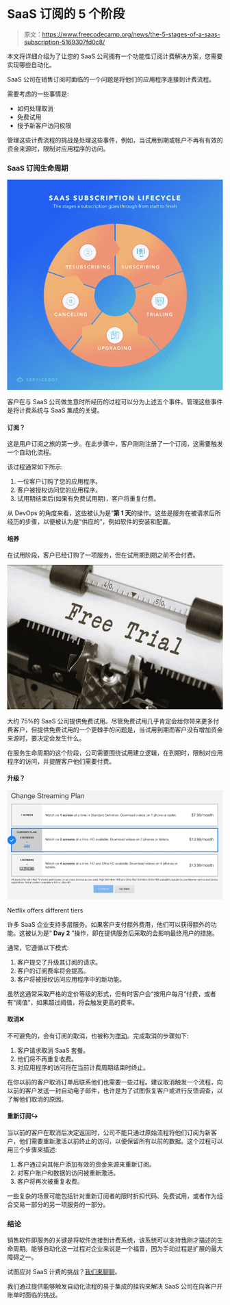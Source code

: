 # SaaS 订阅的 5 个阶段

> 原文：<https://www.freecodecamp.org/news/the-5-stages-of-a-saas-subscription-5169307fd0c8/>

本文将详细介绍为了让您的 SaaS 公司拥有一个功能性订阅计费解决方案，您需要实现哪些自动化。

SaaS 公司在销售订阅时面临的一个问题是将他们的应用程序连接到计费流程。

需要考虑的一些事情是:

*   如何处理取消
*   免费试用
*   授予新客户访问权限

管理这些计费流程的挑战是处理这些事件，例如，当试用到期或帐户不再有有效的资金来源时，限制对应用程序的访问。

### SaaS 订阅生命周期

![cF991ZGku1qgcPHY5FM8NHUwPlKdt82s6gHW](img/ec1662380c703cc22e7ce95ed8110615.png)

客户在与 SaaS 公司做生意时所经历的过程可以分为上述五个事件。管理这些事件是将计费系统与 SaaS 集成的关键。

#### 订阅？

这是用户订阅之旅的第一步。在此步骤中，客户刚刚注册了一个订阅，这需要触发一个自动化流程。

该过程通常如下所示:

1.  一位客户订购了您的应用程序。
2.  客户被授权访问您的应用程序。
3.  试用期结束后(如果有免费试用期)，客户将重复付费。

从 DevOps 的角度来看，这些被认为是“**第 1 天**的操作。这些是服务在被请求后所经历的步骤，以便被认为是“供应的”，例如软件的安装和配置。

#### 培养

在试用阶段，客户已经订购了一项服务，但在试用期到期之前不会付费。

![F66cqbVeMQcPsYUx-joezF35PYJQhBlejYVC](img/65664f1ba25130c7fd341929a5dd3676.png)

大约 75%的 SaaS 公司提供免费试用。尽管免费试用几乎肯定会给你带来更多付费客户，但提供免费试用的一个更棘手的问题是，当试用到期而客户没有增加资金来源时，要决定会发生什么。

在服务生命周期的这个阶段，公司需要围绕试用建立逻辑，在到期时，限制对应用程序的访问，并提醒客户他们需要付费。

#### 升级？

![FG7TZ3qnJI9DdlGresF5gspwvM4L8D-V3eNH](img/8f04ce7ec57a197bc98bde25724cf128.png)

Netflix offers different tiers

许多 SaaS 企业支持多层服务。如果客户支付额外费用，他们可以获得额外的功能。这被认为是“ **Day 2** ”操作，即在提供服务后采取的会影响最终用户的措施。

通常，它遵循以下模式:

1.  客户提交了升级其订阅的请求。
2.  客户的订阅费率将会提高。
3.  客户将被授权访问应用程序中的新功能。

虽然这通常采取严格的定价等级的形式，但有时客户会“按用户每月”付费，或者有“阈值”，如果超过阈值，将会触发更高的费率。

#### 取消❌

不可避免的，会有订阅的取消，也被称为[搅动](http://chaotic-flow.com/saas-metrics-faqs-what-is-churn/)。完成取消的步骤如下:

1.  客户请求取消 SaaS 套餐。
2.  他们将不再重复收费。
3.  对应用程序的访问将在当前计费周期结束时终止。

在你以前的客户取消订单后联系他们也需要一些过程。建议取消触发一个流程，向以前的客户发送一封自动电子邮件，也许是为了试图恢复客户或进行反馈调查，以了解他们取消的原因。

#### 重新订阅↪️

当以前的客户在取消后决定返回时，公司不能只通过原始流程将他们订阅为新客户，他们需要重新激活以前终止的访问，以便保留所有以前的数据。这个过程可以用三个步骤来描述:

1.  客户通过向其帐户添加有效的资金来源来重新订阅。
2.  对客户账户和数据的访问被重新激活。
3.  客户将再次被重复收费。

一些复杂的场景可能包括针对重新订阅者的限时折扣代码、免费试用，或者作为组合交易一部分的另一项服务的一部分。

### 结论

销售软件即服务的关键是将软件连接到计费系统，该系统可以支持我刚才描述的生命周期。能够自动化这一过程对企业来说是一个福音，因为手动过程是扩展的最大障碍之一。

试图应对 SaaS 计费的挑战？[我们来聊聊](https://servicebot.io/contact)。

我们通过提供能够触发自动化流程的易于集成的挂钩来解决 SaaS 公司在向客户开账单时面临的挑战。